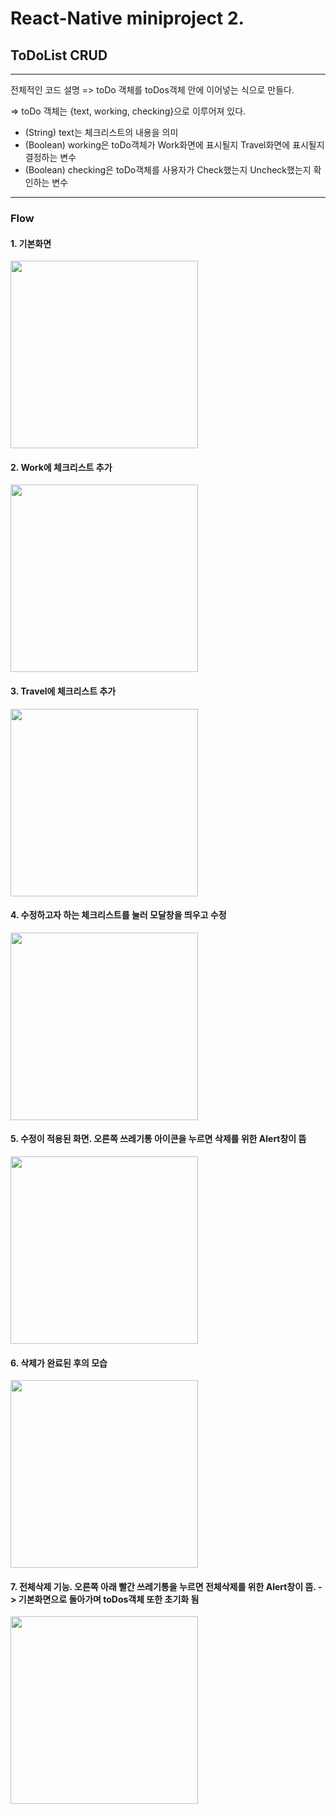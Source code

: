 # React-Native miniproject 2.
## ToDoList CRUD
---
전체적인 코드 설명
=> toDo 객체를 toDos객체 안에 이어넣는 식으로 만들다.

=> toDo 객체는 {text, working, checking}으로 이루어져 있다.
  - (String) text는 체크리스트의 내용을 의미 
  - (Boolean) working은 toDo객체가 Work화면에 표시될지 Travel화면에 표시될지 결정하는 변수
  - (Boolean) checking은 toDo객체를 사용자가 Check했는지 Uncheck했는지 확인하는 변수

---
### Flow
#### 1. 기본화면
<img src="https://github.com/hyukjin0419/ReactNative_Weahter/assets/130913514/a5d5d6f1-d925-455a-a73e-6301d4936953" width="300">


#### 2. Work에 체크리스트 추가
<img src="https://github.com/hyukjin0419/ReactNative_Weahter/assets/130913514/8502e398-bc17-4162-b0de-26a286009749" width="300">

#### 3. Travel에 체크리스트 추가
<img src="https://github.com/hyukjin0419/ReactNative_Weahter/assets/130913514/5c4edbd0-5160-4b57-804f-97e19a29d0d9" width="300">

#### 4. 수정하고자 하는 체크리스트를 눌러 모달창을 띄우고 수정
<img src="https://github.com/hyukjin0419/ReactNative_Weahter/assets/130913514/a5d5d6f1-d925-455a-a73e-6301d4936953" width="300">

#### 5. 수정이 적용된 화면. 오른쪽 쓰레기통 아이콘을 누르면 삭제를 위한 Alert창이 뜸
<img src="https://github.com/hyukjin0419/ReactNative_Weahter/assets/130913514/6b042cb8-df9e-4137-9c51-3d3d60dd3d3c" width="300">

#### 6. 삭제가 완료된 후의 모습
<img src="https://github.com/hyukjin0419/ReactNative_Weahter/assets/130913514/a9258be8-67ce-4afc-aaf8-1d3ea7bf57ab" width="300">

#### 7. 전체삭제 기능. 오른쪽 아래 빨간 쓰레기통을 누르면 전체삭제를 위한 Alert창이 뜸. -> 기본화면으로 돌아가며 toDos객체 또한 초기화 됨
<img src="https://github.com/hyukjin0419/ReactNative_Weahter/assets/130913514/764d39b6-a2a5-46c0-b090-11e40080313b" width="300">
